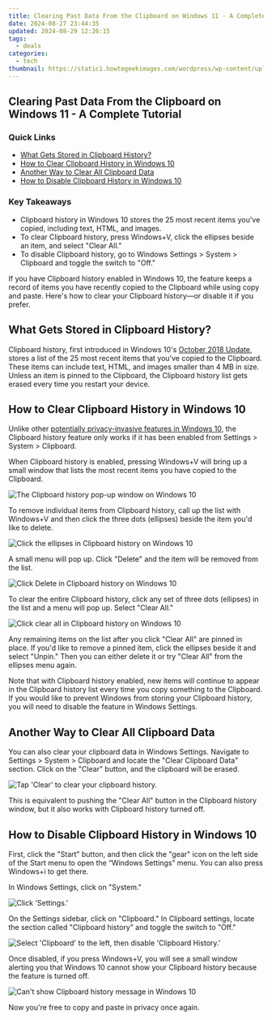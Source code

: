 ```yaml
---
title: Clearing Past Data From the Clipboard on Windows 11 - A Complete Tutorial
date: 2024-08-27 23:44:35
updated: 2024-08-29 12:26:15
tags:
  - deals
categories:
  - tech
thumbnail: https://static1.howtogeekimages.com/wordpress/wp-content/uploads/2024/02/52781763425_7caa012745_o.jpg
---
```


## Clearing Past Data From the Clipboard on Windows 11 - A Complete Tutorial

### Quick Links

* [What Gets Stored in Clipboard History?](https://pokemon-go-android.techidaily.com/detailed-guide-of-ispoofer-for-pogo-installation-on-realme-c67-5g-drfone-by-drfone-virtual-android/)
* [How to Clear Clipboard History in Windows 10](https://hardware-updates.techidaily.com/update-or-install-targus-usb-graphics-drivers-compatible-with-windows-1087/)
* [Another Way to Clear All Clipboard Data](https://extra-skills.techidaily.com/2024-approved-navigating-through-gopro-models-and-specifications/)
* [How to Disable Clipboard History in Windows 10](https://android-frp.techidaily.com/top-5-meizu-bypass-frp-tools-for-pc-that-actually-work-by-drfone-android/)

### Key Takeaways

* Clipboard history in Windows 10 stores the 25 most recent items you've copied, including text, HTML, and images.
* To clear Clipboard history, press Windows+V, click the ellipses beside an item, and select "Clear All."
* To disable Clipboard history, go to Windows Settings > System > Clipboard and toggle the switch to "Off."

 If you have Clipboard history enabled in Windows 10, the feature keeps a record of items you have recently copied to the Clipboard while using copy and paste. Here's how to clear your Clipboard history—or disable it if you prefer.

##  What Gets Stored in Clipboard History?

 Clipboard history, first introduced in Windows 10's [October 2018 Update](https://facebook-record-videos.techidaily.com/new-in-2024-essential-youtube-video-editing-techniques/), stores a list of the 25 most recent items that you've copied to the Clipboard. These items can include text, HTML, and images smaller than 4 MB in size. Unless an item is pinned to the Clipboard, the Clipboard history list gets erased every time you restart your device.

##  How to Clear Clipboard History in Windows 10

 Unlike other [potentially privacy-invasive features in Windows 10](https://video-capture.techidaily.com/updated-in-2024-the-ultimate-agri-game-guide-for-social-playtime-with-pals/), the Clipboard history feature only works if it has been enabled from Settings > System > Clipboard.

 When Clipboard history is enabled, pressing Windows+V will bring up a small window that lists the most recent items you have copied to the Clipboard.

![The Clipboard history pop-up window on Windows 10](https://static1.howtogeekimages.com/wordpress/wp-content/uploads/2020/05/clipboard_history_plain.png) 

 To remove individual items from Clipboard history, call up the list with Windows+V and then click the three dots (ellipses) beside the item you'd like to delete.

![Click the ellipses in Clipboard history on Windows 10](https://static1.howtogeekimages.com/wordpress/wp-content/uploads/2020/05/click_ellipses.png) 

 A small menu will pop up. Click "Delete" and the item will be removed from the list.

![Click Delete in Clipboard history on Windows 10](https://static1.howtogeekimages.com/wordpress/wp-content/uploads/2020/05/click_delete.png) 

 To clear the entire Clipboard history, click any set of three dots (ellipses) in the list and a menu will pop up. Select "Clear All."

![Click clear all in Clipboard history on Windows 10](https://static1.howtogeekimages.com/wordpress/wp-content/uploads/2020/05/click_clear_all.png) 

 Any remaining items on the list after you click "Clear All" are pinned in place. If you'd like to remove a pinned item, click the ellipses beside it and select "Unpin." Then you can either delete it or try "Clear All" from the ellipses menu again.

 Note that with Clipboard history enabled, new items will continue to appear in the Clipboard history list every time you copy something to the Clipboard. If you would like to prevent Windows from storing your Clipboard history, you will need to disable the feature in Windows Settings.

##  Another Way to Clear All Clipboard Data

 You can also clear your clipboard data in Windows Settings. Navigate to Settings > System > Clipboard and locate the "Clear Clipboard Data" section. Click on the "Clear" button, and the clipboard will be erased.

![Tap 'Clear' to clear your clipboard history.](https://static1.howtogeekimages.com/wordpress/wp-content/uploads/2024/02/clear-clipboard-data.png) 

 This is equivalent to pushing the "Clear All" button in the Clipboard history window, but it also works with Clipboard history turned off.

##  How to Disable Clipboard History in Windows 10

 First, click the "Start" button, and then click the "gear" icon on the left side of the Start menu to open the “Windows Settings” menu. You can also press Windows+i to get there.

 In Windows Settings, click on "System."

![Click 'Settings.'](https://static1.howtogeekimages.com/wordpress/wp-content/uploads/2024/02/click-settings.png) 

 On the Settings sidebar, click on "Clipboard." In Clipboard settings, locate the section called "Clipboard history" and toggle the switch to "Off."

![Select 'Clipboard' to the left, then disable 'Clipboard History.'](https://static1.howtogeekimages.com/wordpress/wp-content/uploads/2024/02/clipboard.png) 

 Once disabled, if you press Windows+V, you will see a small window alerting you that Windows 10 cannot show your Clipboard history because the feature is turned off.

![Can't show Clipboard history message in Windows 10](https://static1.howtogeekimages.com/wordpress/wp-content/uploads/2020/05/cant_show_history.png) 

 Now you're free to copy and paste in privacy once again.

<ins class="adsbygoogle"
     style="display:block"
     data-ad-format="autorelaxed"
     data-ad-client="ca-pub-7571918770474297"
     data-ad-slot="1223367746"></ins>



<ins class="adsbygoogle"
     style="display:block"
     data-ad-client="ca-pub-7571918770474297"
     data-ad-slot="8358498916"
     data-ad-format="auto"
     data-full-width-responsive="true"></ins>
